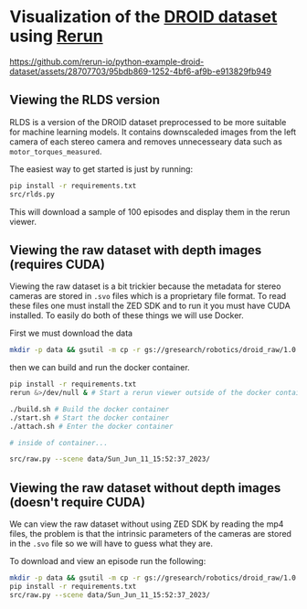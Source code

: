 # Visualization of the [DROID dataset](https://droid-dataset.github.io/) using [Rerun](https://www.rerun.io/)

https://github.com/rerun-io/python-example-droid-dataset/assets/28707703/95bdb869-1252-4bf6-af9b-e913829fb949

## Viewing the RLDS version
RLDS is a version of the DROID dataset preprocessed to be more suitable for machine learning models. It contains downscaleded images from the left camera of each stereo camera and removes unnecesseary data such as `motor_torques_measured`.

The easiest way to get started is just by running:
```bash
pip install -r requirements.txt
src/rlds.py
```
This will download a sample of 100 episodes and display them in the rerun viewer.

## Viewing the raw dataset with depth images (requires CUDA)
Viewing the raw dataset is a bit trickier because the metadata for stereo cameras are stored in `.svo` files which is a proprietary file format. To read these files one must install the ZED SDK and to run it you must have CUDA installed. To easily do both of these things we will use Docker.

First we must download the data
```bash
mkdir -p data && gsutil -m cp -r gs://gresearch/robotics/droid_raw/1.0.1/ILIAD/success/2023-06-11/Sun_Jun_11_15:52:37_2023 data/
```
then we can build and run the docker container.
```bash
pip install -r requirements.txt
rerun &>/dev/null & # Start a rerun viewer outside of the docker container

./build.sh # Build the docker container
./start.sh # Start the docker container
./attach.sh # Enter the docker container

# inside of container...

src/raw.py --scene data/Sun_Jun_11_15:52:37_2023/
```

## Viewing the raw dataset without depth images (doesn't require CUDA)
We can view the raw dataset without using ZED SDK by reading the mp4 files, the problem is that the intrinsic parameters of the cameras are stored in the `.svo` file so we will have to guess what they are.

To download and view an episode run the following:
```bash
mkdir -p data && gsutil -m cp -r gs://gresearch/robotics/droid_raw/1.0.1/ILIAD/success/2023-06-11/Sun_Jun_11_15:52:37_2023 data/
pip install -r requirements.txt
src/raw.py --scene data/Sun_Jun_11_15:52:37_2023/
```